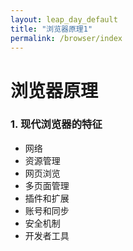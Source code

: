 ```yaml
---
layout: leap_day_default
title: "浏览器原理1"
permalink: /browser/index
---
```


# 浏览器原理

### 1. 现代浏览器的特征

- 网络
- 资源管理
- 网页浏览
- 多页面管理
- 插件和扩展
- 账号和同步
- 安全机制
- 开发者工具